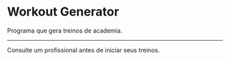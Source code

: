 Workout Generator
=======

Programa que gera treinos de academia.





------

Consulte um profissional antes de iniciar seus treinos.

